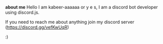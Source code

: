**about me**
Hello I am kabeer-aaaaaa or y e s, I am a discord bot developer using discord.js.

If you need to reach me about anything join my discord server (https://discord.gg/vefKwUqR)

:)
